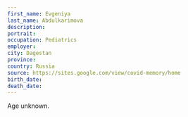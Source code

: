 ```yaml
---
first_name: Evgeniya
last_name: Abdulkarimova
description: 
portrait: 
occupation: Pediatrics
employer: 
city: Dagestan
province: 
country: Russia
source: https://sites.google.com/view/covid-memory/home
birth_date: 
death_date: 
---
```


Age unknown.